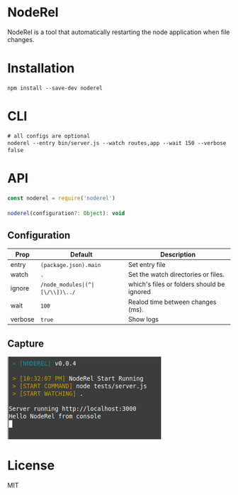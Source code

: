 # NodeRel
NodeRel is a tool that automatically restarting the node application when file changes.

[downloads]: https://badgen.net/npm/dt/noderel
[version]:       http://img.shields.io/npm/v/noderel.svg?style=flat-square

# Installation
```shell
npm install --save-dev noderel
```

# CLI
```shell
# all configs are optional 
noderel --entry bin/server.js --watch routes,app --wait 150 --verbose false
```

# API
```js
const noderel = require('noderel')

noderel(configuration?: Object): void
```

## Configuration

| Prop     | Default                          | Description                   |
|----------|----------------------------------|-------------------------------|
|entry     | `(package.json).main`            | Set entry file |
|watch     | `.`                              | Set the watch directories or files. |
|ignore   | `/node_modules\|(^\|[\/\\])\../` | which\'s files or folders should be ignored |
|wait      | `100`                            | Realod time between changes (ms). |
|verbose   | `true`                          | Show logs |

## Capture
![Capture](capture.png)

# License
MIT

[license]: https://badgen.net/npm/license/noderel
